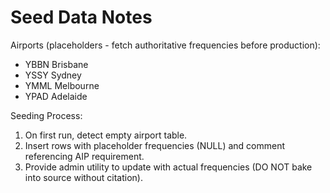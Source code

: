 # Seed Data Notes

Airports (placeholders - fetch authoritative frequencies before production):
- YBBN Brisbane
- YSSY Sydney
- YMML Melbourne
- YPAD Adelaide

Seeding Process:
1. On first run, detect empty airport table.
2. Insert rows with placeholder frequencies (NULL) and comment referencing AIP requirement.
3. Provide admin utility to update with actual frequencies (DO NOT bake into source without citation).
